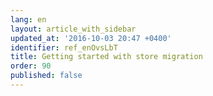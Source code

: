 ```yaml
---
lang: en
layout: article_with_sidebar
updated_at: '2016-10-03 20:47 +0400'
identifier: ref_enOvsLbT
title: Getting started with store migration
order: 90
published: false
---
```


